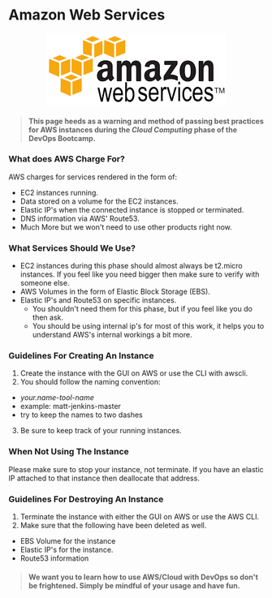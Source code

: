 # Amazon Web Services

<center>

   ![](img/aws.png)

</center>

>#### This page heeds as a warning and method of passing best practices for AWS instances during the _Cloud Computing_ phase of the DevOps Bootcamp. 

### What does AWS Charge For?

AWS charges for services rendered in the form of:

- EC2 instances running. 
- Data stored on a volume for the EC2 instances. 
- Elastic IP's when the connected instance is stopped or terminated. 
- DNS information via AWS' Route53. 
- Much More but we won't need to use other products right now. 

### What Services Should We Use?

- EC2 instances during this phase should almost always be t2.micro instances. If you feel like you need bigger then make sure to verify with someone else.
- AWS Volumes in the form of Elastic Block Storage (EBS). 
- Elastic IP's and Route53 on specific instances. 
   - You shouldn't need them for this phase,  but if you feel like you do then ask. 
   - You should be using internal ip's for most of this work, it helps you to understand AWS's internal workings a bit more. 

### Guidelines For Creating An Instance 

1. Create the instance with the GUI on AWS or use the CLI with awscli. 
2. You should follow the naming convention: 
  - _your.name_-_tool_-_name_
  - example: matt-jenkins-master
  - try to keep the names to two dashes
3. Be sure to keep track of your running instances.

### When Not Using The Instance

Please make sure to stop your instance, not terminate. If you have an elastic IP attached to that instance then deallocate that address. 

### Guidelines For Destroying An Instance

1. Terminate the instance with either the GUI on AWS or use the AWS CLI. 
2. Make sure that the following have been deleted as well. 
  - EBS Volume for the instance
  - Elastic IP's for the instance. 
  - Route53 information

>#### We want you to learn how to use AWS/Cloud with DevOps so don't be frightened. Simply be mindful of your usage and have fun.


